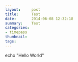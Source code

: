 ```yaml
---
layout:     post
title:      Test
date:       2014-06-08 12:32:18
summary:    Test
categories: 
- timepass
thumbnail: 
tags:
---
```

echo "Hello World"